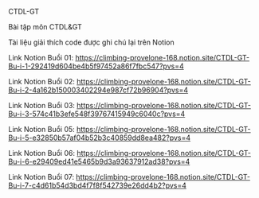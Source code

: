 CTDL-GT

Bài tập môn CTDL&GT

Tài liệu giải thích code được ghi chú lại trên Notion

Link Notion Buổi 01: https://climbing-provelone-168.notion.site/CTDL-GT-Bu-i-1-292419d604be4b5f97452a86f7fbc547?pvs=4

Link Notion Buổi 02: https://climbing-provelone-168.notion.site/CTDL-GT-Bu-i-2-4a162b150003402294e987cf72b96904?pvs=4

Link Notion Buổi 03: https://climbing-provelone-168.notion.site/CTDL-GT-Bu-i-3-574c41b3efe548f39767415949c6040c?pvs=4

Link Notion Buổi 05: https://climbing-provelone-168.notion.site/CTDL-GT-Bu-i-5-e32850b57af04b52b3c40859dd8ea482?pvs=4

Link Notion Buổi 06: https://climbing-provelone-168.notion.site/CTDL-GT-Bu-i-6-e29409ed41e5465b9d3a93637912ad38?pvs=4

Link Notion Buổi 07: https://climbing-provelone-168.notion.site/CTDL-GT-Bu-i-7-c4d61b54d3bd4f7f8f542739e26dd4b2?pvs=4
